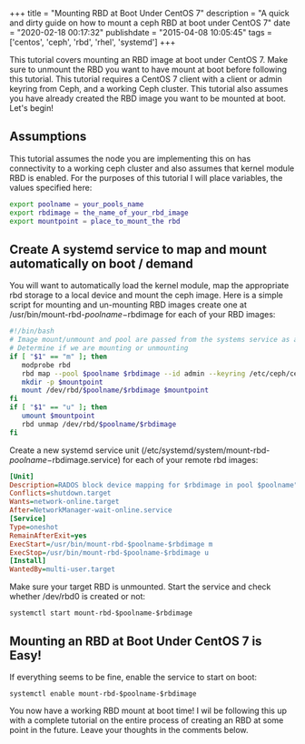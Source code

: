 +++
title = "Mounting RBD at Boot Under CentOS 7"
description = "A quick and dirty guide on how to mount a ceph RBD at boot under CentOS 7"
date = "2020-02-18 00:17:32"
publishdate = "2015-04-08 10:05:45"
tags = ['centos', 'ceph', 'rbd', 'rhel', 'systemd']
+++

This tutorial covers mounting an RBD image at boot under CentOS 7. Make sure to
unmount the RBD you want to have mount at boot before following this tutorial.
This tutorial requires a CentOS 7 client with a client or admin keyring from
Ceph, and a working Ceph cluster. This tutorial also assumes you have already
created the RBD image you want to be mounted at boot. Let's begin!

## Assumptions

This tutorial assumes the node you are implementing this on has connectivity to
a working ceph cluster and also assumes that kernel module RBD is enabled. For
the purposes of this tutorial I will place variables, the values specified here:

```bash
export poolname = your_pools_name
export rbdimage = the_name_of_your_rbd_image
export mountpoint = place_to_mount_the rbd
```

## Create A systemd service to map and mount automatically on boot / demand

You will want to automatically load the kernel module, map the appropriate rbd
storage to a local device and mount the ceph image. Here is a simple script for
mounting and un-mounting RBD images create one at
/usr/bin/mount-rbd-$poolname-$rbdimage for each of your RBD images:

```bash
#!/bin/bash
# Image mount/unmount and pool are passed from the systems service as arguments
# Determine if we are mounting or unmounting
if [ "$1" == "m" ]; then
   modprobe rbd
   rbd map --pool $poolname $rbdimage --id admin --keyring /etc/ceph/ceph.client.admin.keyring
   mkdir -p $mountpoint
   mount /dev/rbd/$poolname/$rbdimage $mountpoint
fi
if [ "$1" == "u" ]; then
   umount $mountpoint
   rbd unmap /dev/rbd/$poolname/$rbdimage
fi
```

Create a new systemd service unit
(/etc/systemd/system/mount-rbd-$poolname-$rbdimage.service) for each of your
remote rbd images:

```ini
[Unit]
Description=RADOS block device mapping for $rbdimage in pool $poolname"
Conflicts=shutdown.target
Wants=network-online.target
After=NetworkManager-wait-online.service
[Service]
Type=oneshot
RemainAfterExit=yes
ExecStart=/usr/bin/mount-rbd-$poolname-$rbdimage m
ExecStop=/usr/bin/mount-rbd-$poolname-$rbdimage u
[Install]
WantedBy=multi-user.target
```

Make sure your target RBD is unmounted. Start the service and check whether
/dev/rbd0 is created or not:

`systemctl start mount-rbd-$poolname-$rbdimage`

## Mounting an RBD at Boot Under CentOS 7 is Easy!

If everything seems to be fine, enable the service to start on boot:

`systemctl enable mount-rbd-$poolname-$rbdimage`

You now have a working RBD mount at boot time! I wil be following this up with a
complete tutorial on the entire process of creating an RBD at some point in the
future. Leave your thoughts in the comments below.
